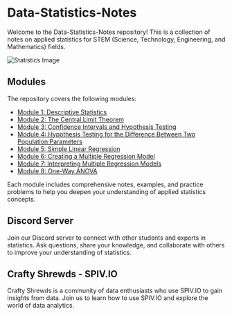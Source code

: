 # Data-Statistics-Notes

Welcome to the Data-Statistics-Notes repository! This is a collection of notes on applied statistics for STEM (Science, Technology, Engineering, and Mathematics) fields. 

![Statistics Image](statistics.jpg)

## Modules

The repository covers the following modules:

- [Module 1: Descriptive Statistics](module1.md)
- [Module 2: The Central Limit Theorem](module2.md)
- [Module 3: Confidence Intervals and Hypothesis Testing](module3.md)
- [Module 4: Hypothesis Testing for the Difference Between Two Population Parameters](module4.md)
- [Module 5: Simple Linear Regression](module5.md)
- [Module 6: Creating a Multiple Regression Model](module6.md)
- [Module 7: Interpreting Multiple Regression Models](module7.md)
- [Module 8: One-Way ANOVA](module8.md)

Each module includes comprehensive notes, examples, and practice problems to help you deepen your understanding of applied statistics concepts.

## Discord Server

Join our Discord server to connect with other students and experts in statistics. Ask questions, share your knowledge, and collaborate with others to improve your understanding of statistics.

## Crafty Shrewds - SPIV.IO

Crafty Shrewds is a community of data enthusiasts who use SPIV.IO to gain insights from data. Join us to learn how to use SPIV.IO and explore the world of data analytics.
